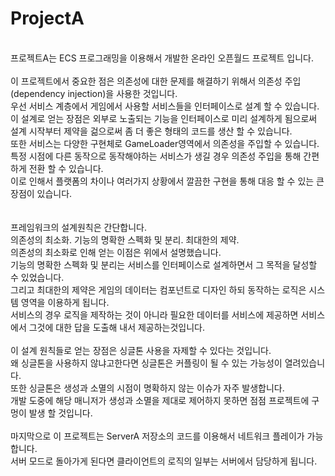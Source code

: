 # ProjectA
<br>
프로젝트A는 ECS 프로그래밍을 이용해서 개발한 온라인 오픈월드 프로젝트 입니다.<br>
<br>
이 프로젝트에서 중요한 점은 의존성에 대한 문제를 해결하기 위해서 의존성 주입(dependency injection)을 사용한 것입니다.<br>
우선 서비스 계층에서 게임에서 사용할 서비스들을 인터페이스로 설계 할 수 있습니다.<br>
이 설계로 얻는 장점은 외부로 노출되는 기능을 인터페이스로 미리 설계하게 됨으로써 설계 시작부터 제약을 걺으로써 좀 더 좋은 형태의 코드를 생산 할 수 있습니다.<br>
또한 서비스는 다양한 구현체로 GameLoader영역에서 의존성을 주입할 수 있습니다.<br>
특정 시점에 다른 동작으로 동작해야하는 서비스가 생길 경우 의존성 주입을 통해 간편하게 전환 할 수 있습니다.<br>
이로 인해서 플랫폼의 차이나 여러가지 상황에서 깔끔한 구현을 통해 대응 할 수 있는 큰 장점이 있습니다.<br>
<br>
<br>
프레임워크의 설계원칙은 간단합니다.<br>
의존성의 최소화. 기능의 명확한 스펙화 및 분리. 최대한의 제약.<br>
의존성의 최소화로 인해 얻는 이점은 위에서 설명했습니다.<br>
기능의 명확한 스펙화 및 분리는 서비스를 인터페이스로 설계하면서 그 목적을 달성할 수 있었습니다.<br>
그리고 최대한의 제약은 게임의 데이터는 컴포넌트로 디자인 하되 동작하는 로직은 시스템 영역을 이용하게 됩니다.<br>
서비스의 경우 로직을 제작하는 것이 아니라 필요한 데이터를 서비스에 제공하면 서비스에서 그것에 대한 답을 도출해 내서 제공하는것입니다.<br>
<br>
이 설계 원칙들로 얻는 장점은 싱글톤 사용을 자제할 수 있다는 것입니다.<br>
왜 싱글톤을 사용하지 않냐고한다면 싱글톤은 커플링이 될 수 있는 가능성이 열려있습니다.<br>
또한 싱글톤은 생성과 소멸의 시점이 명확하지 않는 이슈가 자주 발생합니다.<br>
개발 도중에 해당 매니저가 생성과 소멸을 제대로 제어하지 못하면 점점 프로젝트에 구멍이 발생 할 것입니다.<br>
<br>
마지막으로 이 프로젝트는 ServerA 저장소의 코드를 이용해서 네트워크 플레이가 가능합니다.<br>
서버 모드로 돌아가게 된다면 클라이언트의 로직의 일부는 서버에서 담당하게 됩니다.<br>
<br>
